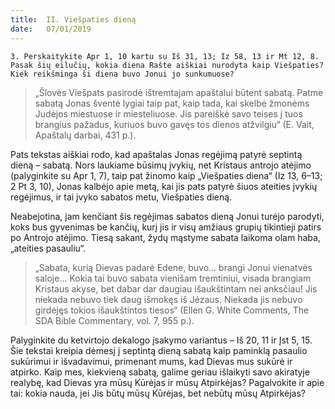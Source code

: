 ```yaml
---
title:  II. Viešpaties dieną
date:   07/01/2019
---
```


`3. Perskaitykite Apr 1, 10 kartu su Iš 31, 13; Iz 58, 13 ir Mt 12, 8. Pasak šių eilučių, kokia diena Rašte aiškiai nurodyta kaip Viešpaties? Kiek reikšminga ši diena buvo Jonui jo sunkumuose?`

> <p></p>
> „Šlovės Viešpats pasirodė ištremtajam apaštalui būtent sabatą. Patme sabatą Jonas šventė lygiai taip pat, kaip tada, kai skelbė žmonėms Judėjos miestuose ir miesteliuose. Jis pareiškė savo teises į tuos brangius pažadus, kuriuos buvo gavęs tos dienos atžvilgiu“ (E. Vait, Apaštalų darbai, 431 p.).

Pats tekstas aiškiai rodo, kad apaštalas Jonas regėjimą patyrė septintą dieną – sabatą. Nors laukiame būsimų įvykių, net Kristaus antrojo atėjimo (palyginkite su Apr 1, 7), taip pat žinomo kaip „Viešpaties diena“ (Iz 13, 6–13; 2 Pt 3, 10), Jonas kalbėjo apie metą, kai jis pats patyrė šiuos ateities įvykių regėjimus, ir tai įvyko sabatos metu, Viešpaties dieną. 

Neabejotina, jam kenčiant šis regėjimas sabatos dieną Jonui turėjo parodyti, koks bus gyvenimas be kančių, kurį jis ir visų amžiaus grupių tikintieji patirs po Antrojo atėjimo. Tiesą sakant, žydų mąstyme sabata laikoma olam haba, „ateities pasauliu“.

> <p></p>
> „Sabata, kurią Dievas padarė Edene, buvo... brangi Jonui vienatvės saloje... Kokia tai buvo sabata vienišam tremtiniui, visada brangiam Kristaus akyse, bet dabar dar daugiau išaukštintam nei anksčiau! Jis niekada nebuvo tiek daug išmokęs iš Jėzaus. Niekada jis nebuvo girdėjęs tokios išaukštintos tiesos“ (Ellen G. White Comments, The SDA Bible Commentary, vol. 7, 955 p.).

Palyginkite du ketvirtojo dekalogo įsakymo variantus – Iš 20, 11 ir Įst 5, 15. Šie tekstai kreipia dėmesį į septintą dieną sabatą kaip paminklą pasaulio sukūrimui ir išvadavimui, primenant mums, kad Dievas mus sukūrė ir atpirko. Kaip mes, kiekvieną sabatą, galime geriau išlaikyti savo akiratyje realybę, kad Dievas yra mūsų Kūrėjas ir mūsų Atpirkėjas? Pagalvokite ir apie tai: kokia nauda, jei Jis būtų mūsų Kūrėjas, bet nebūtų mūsų Atpirkėjas?
